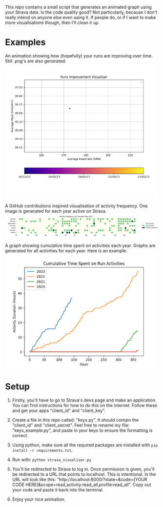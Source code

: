 This repo contains a small script that generates an animated graph using your Strava data. Is the code quality good? Not particularly, because I don't really intend on anyone else even using it. If people do, or if I want to make more visualisations though, then I'll clean it up.

# Examples

An animation showing how (hopefully) your runs are improving over time. Still .png's are also generated.
![](examples/runs_average_heartrate_by_average_speed.gif)

A GitHub contributions inspired visualisation of activity frequency. One image is generated for each year active on Strava.
![](examples/github_style_activity_counter_2022.png)

A graph showing cumulative time spent on activities each year. Graphs are generated for all activities for each year. Here is an example.
![](examples/cumulative_time_spent_Run.png)

# Setup

1. Firstly, you'll have to go to Strava's devs page and make an application. You can find instructions for how to do this on the internet. Follow these and get your apps "client_id" and "client_key".

2. Create a file in this repo called: "keys.py". It should contain the "client_id" and "client_secret". Feel free to rename my file: "keys_example.py", and paste in your keys to ensure the formatting is correct.

3. Using python, make sure all the required packages are installed with `pip install -r requirements.txt`.

4. Run with: `python strava_visualiser.py`

5. You'll be redirected to Strava to log in. Once permission is given, you'll be redirected to a URL that points to localhost. This is intentional. In the URL will look like this: "http://localhost:8000/?state=&code=[YOUR CODE HERE]&scope=read,activity:read_all,profile:read_all". Copy out your code and paste it back into the terminal.

6. Enjoy your nice animation.

